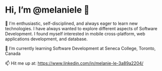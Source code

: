   # Hi, I’m @melaniele 👋
 👀  I'm enthusiastic, self-disciplined, and always eager to learn new technologies. I have always wanted to explore different aspects of Software Development. I found myself interested in mobile cross-platform, web applications development, and database. </br>
 
 🌱 I’m currently learning Software Development at Seneca College, Toronto, Canada </br>
 
 📫 Hit me up at: https://www.linkedin.com/in/melanie-le-3a89a2204/</br>
